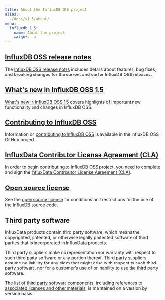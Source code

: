 ```yaml
---
title: About the InfluxDB OSS project
alias:
  -/docs/v1.5/about/
menu:
  influxdb_1_5:
    name: About the project
    weight: 10
---
```


## [InfluxDB OSS release notes](/influxdb/v1.5/about_the_project/releasenotes-changelog/)

The [InfluxDB OSS release notes](/influxdb/v1.5/about_the_project/releasenotes-changelog/) includes details about features, bug fixes, and breaking changes for the current and earlier InfluxDB OSS releases.

## [What's new in InfluxDB OSS 1.5](/influxdb/v1.5/about_the_project/whats_new/)

[What's new in InfluxDB OSS 1.5](/influxdb/v1.5/about_the_project/whats_new/) covers highlights of important new functionality and changes in InfluxDB OSS.

## [Contributing to InfluxDB OSS](https://github.com/influxdata/influxdb/blob/master/CONTRIBUTING.md)

Information on [contributing to InfluxDB OSS](https://github.com/influxdata/influxdb/blob/master/CONTRIBUTING.md) is available in the InfluxDB OSS GitHub project.

## [InfluxData Contributor License Agreement (CLA)](https://influxdata.com/community/cla/)

In order to begin contributing to InfluxDB OSS project, you need to complete and sign the [InfluxData Contributor License Agreement (CLA)](https://influxdata.com/community/cla/).

## [Open source license](https://github.com/influxdata/influxdb/blob/master/LICENSE)

See the [open source license](https://github.com/influxdata/influxdb/blob/master/LICENSE) for conditions and restrictions for the use of the InfluxDB source code.

## <a name="third_party">Third party software</a>
InfluxData products contain third party software, which means the copyrighted, patented, or otherwise legally protected
software of third parties that is incorporated in InfluxData products.

Third party suppliers make no representation nor warranty with respect to such third party software or any portion thereof.
Third party suppliers assume no liability for any claim that might arise with respect to such  third party software, nor for a
customer’s use of or inability to use the  third party software.

The [list of third party software components, including references to associated licenses and other materials](https://github.com/influxdata/influxdb/blob/1.5/LICENSE_OF_DEPENDENCIES.md), is maintained on a version by version basis.
